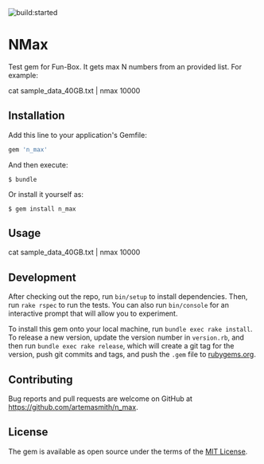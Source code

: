 <img src="https://travis-ci.org/artemasmith/Nmax.svg" alt="build:started">

# NMax

Test gem for Fun-Box. It gets max N numbers from an provided list.
For example:

cat sample_data_40GB.txt | nmax 10000 

## Installation

Add this line to your application's Gemfile:

```ruby
gem 'n_max'
```

And then execute:

    $ bundle

Or install it yourself as:

    $ gem install n_max

## Usage

cat sample_data_40GB.txt | nmax 10000 

## Development

After checking out the repo, run `bin/setup` to install dependencies. Then, run `rake rspec` to run the tests. You can also run `bin/console` for an interactive prompt that will allow you to experiment.

To install this gem onto your local machine, run `bundle exec rake install`. To release a new version, update the version number in `version.rb`, and then run `bundle exec rake release`, which will create a git tag for the version, push git commits and tags, and push the `.gem` file to [rubygems.org](https://rubygems.org).

## Contributing

Bug reports and pull requests are welcome on GitHub at https://github.com/artemasmith/n_max.

## License

The gem is available as open source under the terms of the [MIT License](http://opensource.org/licenses/MIT).

